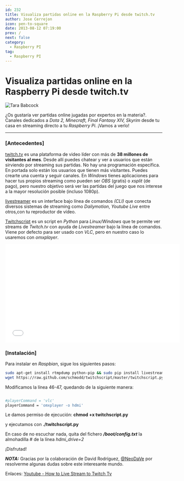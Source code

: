 ```yaml
---
id: 232
title: Visualiza partidas online en la Raspberry Pi desde twitch.tv
author: Jose Cerrejon
icon: pen-to-square
date: 2013-08-12 07:19:00
prev: /
next: false
category:
  - Raspberry PI
tag:
  - Raspberry PI
---
```


# Visualiza partidas online en la Raspberry Pi desde twitch.tv

![Tara Babcock](/images/2013/08/tarababcock.jpg)

¿Os gustaría ver partidas online jugadas por expertos en la materia?. Canales dedicados a *Dota 2, Minecraft, Final Fantasy XIV, Skyrim* desde tu casa en streaming directo a tu *Raspberry Pi*. ¡Vamos a verlo!

- - -
###  [Antecedentes]

[twitch.tv](http://twitch.tv/) es una plataforma de video líder con más de **38 millones de visitantes al mes**. Desde allí puedes chatear y ver a usuarios que están sirviendo por streaming sus partidas. No hay una programación específica. En portada solo están los usuarios que tienen más visitantes. Puedes crearte una cuenta y seguir canales. En *Windows* tienes aplicaciones para hacer tus propios streaming como pueden ser *OBS* (gratis) o *xsplit* (de pago), pero nuestro objetivo será ver las partidas del juego que nos interese a la mayor resolución posible (incluso 1080p).

[livestreamer](http://livestreamer.tanuki.se) es un interface bajo línea de comandos *(CLI)* que conecta diversos sistemas de streaming como *Dailymotion*, *Youtube Live* entre otros,con tu reproductor de vídeo.

[Twitchscript](https://raw.github.com/schmodd/twitchscript) es un script en *Python* para *Linux/Windows* que te permite ver streams de *Twitch.tv* con ayuda de *Livestreamer* bajo la línea de comandos. Viene por defecto para ser usado con *VLC*, pero en nuestro caso lo usaremos con *omxplayer*.

<iframe width="560" height="315" src="//www.youtube.com/embed/izPpzS_S3GY" frameborder="0" allowfullscreen></iframe>

###  [Instalación]

Para instalar en *Raspbian*, sigue los siguientes pasos:

```bash
sudo apt-get install rtmpdump python-pip && sudo pip install livestreamer
wget https://raw.github.com/schmodd/twitchscript/master/twitchscript.py
```

Modificamos la línea 46-47, quedando de la siguiente manera:

```bash

#playerCommand = 'vlc'
playerCommand = 'omxplayer -o hdmi'

```

Le damos permiso de ejecución: **chmod +x twitchscript.py**

y ejecutamos con **./twitchscript.py**

En caso de no escuchar nada, quita del fichero ***/boot/config.txt*** la almohadilla # de la línea *hdmi_drive=2* 

¡Disfrutad!

***NOTA:*** Gracias por la colaboración de David Rodríguez, [@NeoDaVe](http://twitter.com/neodave) por resolverme algunas dudas sobre este interesante mundo.

Enlaces: [Youtube - How to Live Stream to Twitch Tv](http://www.youtube.com/watch?v=S5LxyEJTpho)